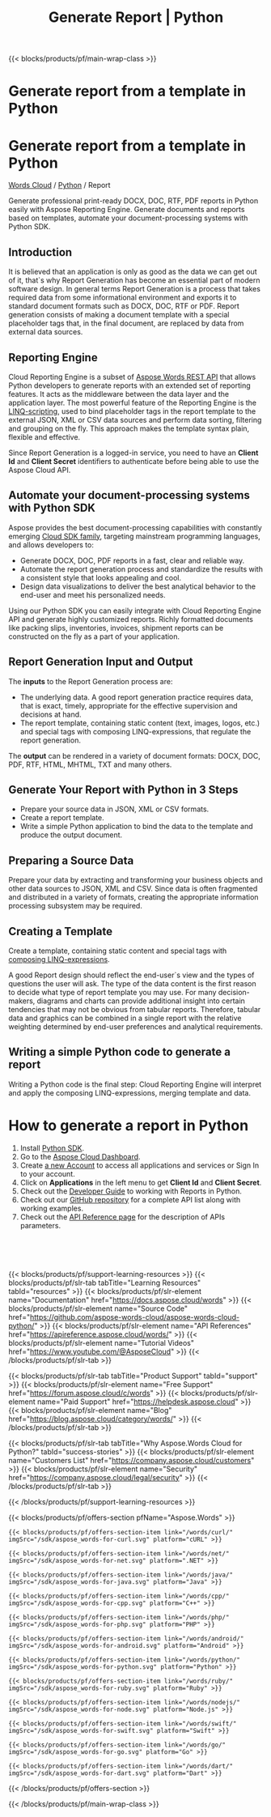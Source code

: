 ﻿---
title: Generate Report | Python 
description: Generate report in Python. Use DOCX files as template with easy-to-use syntax to create reports in PDF, DOCX, HTML
weight: 40
url: /python/report
---

{{< blocks/products/pf/main-wrap-class >}}
<div id="fh">
<div class="container">
<div class="row">
<h1>Generate report from a template in Python</h1>
</div>
</div>
</div>
<div class="wmh">
<div class="container">
<div class="row">
<h1>Generate report from a template in Python</h1>
</div>
</div>
</div>
<div id="fm" data-nosnippet="">
<div class="container">
<div class="row">
<p class="navbar-text"><a href="/words/family/">Words Cloud</a> / <a id="sdk" href="/words/python/"> Python</a> / Report</p>
</div>
</div>
</div>
<div class="wgray">
<div class="container">
<div class="row">
<div class="w"><p>Generate professional print-ready DOCX, DOC, RTF, PDF reports in Python easily with Aspose Reporting Engine. Generate documents and reports based on templates, automate your document-processing systems with Python SDK.</p>
<h2 class="h2title">Introduction</h2>
<p>It is believed that an application is only as good as the data we can get out of it, that`s why Report Generation has become an essential part of modern software design. In general terms Report Generation is a process that takes required data from some informational environment and exports it to standard document formats such as DOCX, DOC, RTF or PDF. Report generation consists of making a document template with a special placeholder tags that, in the final document, are replaced by data from external data sources.</p>
<h2 class="h2title">Reporting Engine</h2>
<p>Cloud Reporting Engine is a subset of <a href="https://apireference.aspose.cloud/words/#/Report" target="_blank">Aspose Words REST API</a> that allows Python developers to generate reports with an extended set of reporting features. It acts as the middleware between the data layer and the application layer. The most powerful feature of the Reporting Engine is the <a href="https://docs.aspose.com/display/wordsnet/Template+Syntax" target="_blank">LINQ-scripting</a>, used to bind placeholder tags in the report template to the external JSON, XML or CSV data sources and perform data sorting, filtering and grouping on the fly. This approach makes the template syntax plain, flexible and effective.</p>
<p>Since Report Generation is a logged-in service, you need to have an <b>Client Id</b> and <b>Client Secret</b> identifiers to authenticate before being able to use the Aspose Cloud API.</p>
<h2>Automate your document-processing systems with Python SDK</h2>
<p>Aspose provides the best document-processing capabilities with constantly emerging <a href="/words/family/" target="_blank">Cloud SDK family</a>, targeting mainstream programming languages, and allows developers to:</p>
<ul>
<li>Generate DOCX, DOC, PDF reports in a fast, clear and reliable way.</li>
<li>Automate the report generation process and standardize the results with a consistent style that looks appealing and cool.</li>
<li>Design data visualizations to deliver the best analytical behavior to the end-user and meet his personalized needs.</li>
</ul>
<p>Using our Python SDK you can easily integrate with Cloud Reporting Engine API and generate highly customized reports. Richly formatted documents like packing slips, inventories, invoices, shipment reports can be constructed on the fly as a part of your application.</p>
<h2>Report Generation Input and Output</h2>
<p>The <b>inputs</b> to the Report Generation process are:</p>
<ul>
<li>The underlying data. A good report generation practice requires data, that is exact, timely, appropriate for the effective supervision and decisions at hand.</li>
<li>The report template, containing static content (text, images, logos, etc.) and special tags with composing LINQ-expressions, that regulate the report generation.</li>
</ul>
<p>The <b>output</b> can be rendered in a variety of document formats: DOCX, DOC, PDF, RTF, HTML, MHTML, TXT and many others.</p>
<h2>Generate Your Report with Python in 3 Steps</h2>
<ul>
<li>Prepare your source data in JSON, XML or CSV formats.</li>
<li>Create a report template.</li>
<li>Write a simple Python application to bind the data to the template and produce the output document.</li>
</ul>
<h2>Preparing a Source Data</h2>
<p>Prepare your data by extracting and transforming your business objects and other data sources to JSON, XML and CSV. Since data is often fragmented and distributed in a variety of formats, creating the appropriate information processing subsystem may be required.</p>
<h2>Creating a Template</h2>
<p>Create a template, containing static content and special tags with <a href="https://docs.aspose.com/display/wordsnet/Template+Syntax" target="_blank">composing LINQ-expressions</a>.</p>
<p>A good Report design should reflect the end-user`s view and the types of questions the user will ask. The type of the data content is the first reason to decide what type of report template you may use. For many decision-makers, diagrams and charts can provide additional insight into certain tendencies that may not be obvious from tabular reports. Therefore, tabular data and graphics can be combined in a single report with the relative weighting determined by end-user preferences and analytical requirements.</p>
<h2>Writing a simple Python code to generate a report</h2>
<p>Writing a Python code is the final step: Cloud Reporting Engine will interpret and apply the composing LINQ-expressions, merging template and data.</p>
<h1>How to generate a report in Python</h1>
<ol>
<li>Install <a href="https://pypi.org/project/aspose-words-cloud" target="_blank" rel="noopener">Python SDK</a>.</li>	<li>Go to the <a href="https://dashboard.aspose.cloud/" target="_blank">Aspose Cloud Dashboard</a>.</li>
<li>Create <a href="https://docs.aspose.cloud/display/storagecloud/Creating+and+Managing+Account" target="_blank">a new Account</a> to access all applications and services or Sign In to your account.
	</li>
<li>Click on <strong>Applications</strong> in the left menu to get <strong>Client Id</strong> and <strong>Client Secret</strong>.</li>
<li>Check out the <a href="https://docs.aspose.cloud/display/wordscloud/Working+With+Reports" target="_blank">Developer Guide</a> to working with Reports in Python.
	</li>
<li>Check out our <a href="https://github.com/aspose-words-cloud/aspose-words-cloud-python" target="_blank">GitHub repository</a> for a complete API list along with working examples.
	</li>
<li>Check out the <a href="https://apireference.aspose.cloud/words/#/Report" target="_blank">API Reference page</a> for the description of APIs parameters.
	</li>
</ol>
<br/> <br /><br /></div>
</div>
</div>

{{< blocks/products/pf/support-learning-resources >}}
{{< blocks/products/pf/slr-tab tabTitle="Learning Resources" tabId="resources" >}}
{{< blocks/products/pf/slr-element name="Documentation" href="https://docs.aspose.cloud/words" >}}
{{< blocks/products/pf/slr-element name="Source Code" href="https://github.com/aspose-words-cloud/aspose-words-cloud-python/" >}}
{{< blocks/products/pf/slr-element name="API References" href="https://apireference.aspose.cloud/words/" >}}
{{< blocks/products/pf/slr-element name="Tutorial Videos" href="https://www.youtube.com/@AsposeCloud" >}}
{{< /blocks/products/pf/slr-tab >}}

{{< blocks/products/pf/slr-tab tabTitle="Product Support" tabId="support" >}}
{{< blocks/products/pf/slr-element name="Free Support" href="https://forum.aspose.cloud/c/words" >}}
{{< blocks/products/pf/slr-element name="Paid Support" href="https://helpdesk.aspose.cloud" >}}
{{< blocks/products/pf/slr-element name="Blog" href="https://blog.aspose.cloud/category/words/" >}}
{{< /blocks/products/pf/slr-tab >}}

{{< blocks/products/pf/slr-tab tabTitle="Why Aspose.Words Cloud for Python?" tabId="success-stories" >}}
{{< blocks/products/pf/slr-element name="Customers List" href="https://company.aspose.cloud/customers" >}}
{{< blocks/products/pf/slr-element name="Security" href="https://company.aspose.cloud/legal/security" >}}
{{< /blocks/products/pf/slr-tab >}}

{{< /blocks/products/pf/support-learning-resources >}}

{{< blocks/products/pf/offers-section pfName="Aspose.Words" >}}

    {{< blocks/products/pf/offers-section-item link="/words/curl/" imgSrc="/sdk/aspose_words-for-curl.svg" platform="cURL" >}}
	
    {{< blocks/products/pf/offers-section-item link="/words/net/" imgSrc="/sdk/aspose_words-for-net.svg" platform=".NET" >}}
	
    {{< blocks/products/pf/offers-section-item link="/words/java/" imgSrc="/sdk/aspose_words-for-java.svg" platform="Java" >}}
	
	{{< blocks/products/pf/offers-section-item link="/words/cpp/" imgSrc="/sdk/aspose_words-for-cpp.svg" platform="C++" >}}
	
    {{< blocks/products/pf/offers-section-item link="/words/php/" imgSrc="/sdk/aspose_words-for-php.svg" platform="PHP" >}}
	
	{{< blocks/products/pf/offers-section-item link="/words/android/" imgSrc="/sdk/aspose_words-for-android.svg" platform="Android" >}}
	
    {{< blocks/products/pf/offers-section-item link="/words/python/" imgSrc="/sdk/aspose_words-for-python.svg" platform="Python" >}}
	
    {{< blocks/products/pf/offers-section-item link="/words/ruby/" imgSrc="/sdk/aspose_words-for-ruby.svg" platform="Ruby" >}}
	
    {{< blocks/products/pf/offers-section-item link="/words/nodejs/" imgSrc="/sdk/aspose_words-for-node.svg" platform="Node.js" >}}
	
	{{< blocks/products/pf/offers-section-item link="/words/swift/" imgSrc="/sdk/aspose_words-for-swift.svg" platform="Swift" >}}
	
	{{< blocks/products/pf/offers-section-item link="/words/go/" imgSrc="/sdk/aspose_words-for-go.svg" platform="Go" >}}

    {{< blocks/products/pf/offers-section-item link="/words/dart/" imgSrc="/sdk/aspose_words-for-dart.svg" platform="Dart" >}}
{{< /blocks/products/pf/offers-section >}}

{{< /blocks/products/pf/main-wrap-class >}}
